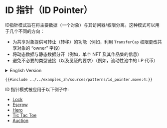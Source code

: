 # ID 指针（ID Pointer）

ID指针模式旨在将主要数据（一个对象）与其访问器/权限分离。这种模式可以用于几个不同的方向：
- 为共享对象提供可转让（转移）的功能（例如，利用 `TransferCap` 权限更改共享对象的 “owner” 字段）
- 将动态数据与静态数据分开（例如，单个 NFT 及其作品集的信息）
- 避免不必要的类型链接（以及见证的要求）（例如，流动性池中的 LP 代币）


<details>
<summary>English Version</summary>

ID Pointer is a technique that separates the main data (an object) and its accessors / capabilities by linking the latter to the original. There's a few different directions in which this pattern can be used:

- issuing transferable capabilities for shared objects (for example, a TransferCap that changes 'owner' field of a shared object)
- splitting dynamic data and static (for example, an NFT and its Collection information)
- avoiding unnecessary type linking (and witness requirement) in generic applications (LP token for a LiquidityPool)

</details>


```move
{{#include ../../examples_zh/sources/patterns/id_pointer.move:4:}}
```

ID 指针模式被应用于以下例子中:

- [Lock](https://github.com/MystenLabs/sui/blob/main/sui_programmability/examples/basics/sources/lock.move)
- [Escrow](https://github.com/MystenLabs/sui/blob/main/sui_programmability/examples/defi/sources/escrow.move)
- [Hero](https://github.com/MystenLabs/sui/blob/main/sui_programmability/examples/games/sources/hero.move)
- [Tic Tac Toe](https://github.com/MystenLabs/sui/blob/main/sui_programmability/examples/games/sources/tic_tac_toe.move)
- [Auction](https://github.com/MystenLabs/sui/blob/main/sui_programmability/examples/nfts/sources/auction.move)
